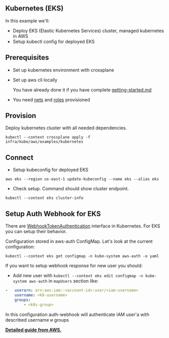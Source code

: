 ## Kubernetes (EKS)

In this example we'll:

* Deploy EKS (Elastic Kubernetes Services) cluster, managed kubernetes in AWS
* Setup kubectl config for deployed EKS

## Prerequisites

* Set up kubernetes environment with crossplane
* Set up aws cli locally

  You have already done it if you have complete [getting-started.md](../../docs/getting-started.md)

* You need [nets](../net) and [roles](../iamrole) provisioned

## Provision

Deploy kubernetes cluster with all needed dependencies.

```shell
kubectl --context crossplane apply -f infra/kube/aws/examples/kubernetes
```

## Connect

* Setup kubeconfig for deployed EKS

```shell
aws eks --region us-east-1 update-kubeconfig --name eks --alias eks
```

* Check setup. Command should show cluster endpoint.

```shell
kubectl --context eks cluster-info
```

## Setup Auth Webhook for EKS

There
are [WebhookTokenAuthentication](https://kubernetes.io/docs/reference/access-authn-authz/authentication/#webhook-token-authentication)
interface in Kubernetes. For EKS you can setup their behavior.

Configuration stored in aws-auth ConfigMap. Let's look at the current configuration:

```shell
kubectl --context eks get configmap -n kube-system aws-auth -o yaml
```

If you want to setup webhook response for new user you should:

* Add new user with `kubectl --context eks edit configmap -n kube-system aws-auth` in `mapUsers` section like:

```yaml
-   userarn: arn:aws:iam::<account-id>:user/<iam-username>
    username: <k8-username>
    groups:
        - <k8s-group>
```

In this configuration auth-webhook will authenticate IAM user'а with described username и groups

[**Detailed guide from AWS.**](https://docs.aws.amazon.com/eks/latest/userguide/add-user-role.html)


